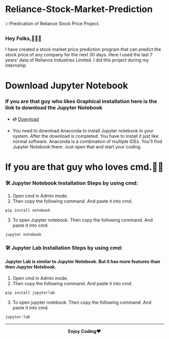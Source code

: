 # Reliance-Stock-Market-Prediction
💹Predication of Reliance Stock Price Project.


<h3>Hey Folks,👨🏻‍💻</h3>
<p>I have created a stock market price prediction program that can predict the stock price of any company for the next 30 days. Here I used the last 7 years' data of Reliance Industries Limited. I did this project during my internship</p>

# Download Jupyter Notebook
### If you are that guy who likes Graphical installation here is the link to download the Jupyter Notebook

- 💿 [Download](https://www.anaconda.com/)

- You need to download Anaconda to install Jupyter notebook in your system. After the download is completed. You have to install it just like normal software. Anaconda is a combination of multiple IDEs. You'll find Jupyter Notebook there. Just open that and start your coding.


# If you are that guy who loves cmd.💪🏻
### 🛠️ Jupyter Notebook Installation Steps by using cmd:

1. Open cmd in Admin mode.
2. Then copy the following command. And paste it into cmd.

```bash
pip install notebook
```
3. To open Jupyter notebook. Then copy the following command. And paste it into cmd.

```bash
jupyter notebook
```
### 🛠️ Jupyter Lab Installation Steps by using cmd:
#### Jupyter Lab is similar to Jupyter Notebook. But it has more features than then Jupyter Notebook.

1. Open cmd in Admin mode.
2. Then copy the following command. And paste it into cmd.

```bash
pip install jupyterlab
```
3. To open jupyter notebook. Then copy the following command. And paste it into cmd.

```bash
jupyter-lab
```

---
<p align="center">
<b>Enjoy Coding</b>❤
</p>
